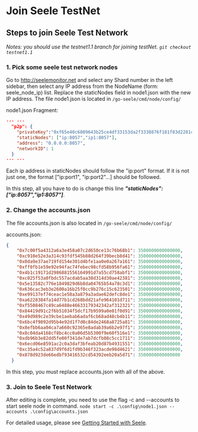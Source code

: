 # Join Seele TestNet

## Steps to join Seele Test Network  

_Notes: you should use the testnet1.1 branch for joining testNet.  `git checkout testnet1.1`_

### 1. Pick some seele test network nodes

Go to http://seelemonitor.net and select any Shard number in the left sidebar, then select any IP address from the NodeName (form: seele_node_ip) list. Replace the staticNodes field in node1.json with the new IP address. The file node1.json is located in `/go-seele/cmd/node/config/`

node1.json Fragment:
```json
··· ···
  "p2p": {
    "privateKey":"0xf65e40c6809643b25ce4df33153da2f3338876f181f83d2281c6ac4a987b1479",
    "staticNodes": ["ip:8057","ip1:8057"],
    "address": "0.0.0.0:8057",
    "networkID": 1
  }
··· ···
```

Each ip address in staticNodes should follow the "ip:port" format. If it is not just one, the format ["ip:port1", "ip:port2"...] should be followed.

In this step, all you have to do is change this line **_"staticNodes": ["ip:8057","ip1:8057"]_**.

### 2. Change the accounts.json
The file accounts.json is also located in `/go-seele/cmd/node/config/`

accounts.json:
```json
{
    "0x7c00f5a4312a6a3e458a07c2d650ce13c76b68b1": 3500000000000000,
    "0xc910e52e3a314c93fdf545b88d264f39becb8d41": 3500000000000000,
    "0x0da9e37ae719fd154e301d4bfe1aa0e0a267a161": 3500000000000000,
    "0xff0fb1e59e92e94fac74febec98cfd58b956fa61": 3500000000000000,
    "0x4b1c19171d2986881556164991d7a55cd758abf1": 3500000000000000,
    "0xc025f53a0fbdc557acdab5aa38d314d30ae42381": 3500000000000000,
    "0x5e13582c776e1849829d6b8da04765b54a78c3d1": 3500000000000000,
    "0x636cac3eb3e2600a16b25f0cc9b276c15c623501": 3500000000000000,
    "0xe99137ef74ceac1e58a3a879a3adae62defc8de1": 3500000000000000,
    "0xa6228384fa14d77b1cd268bdd21afe964101d711": 3500000000000000,
    "0xf5508467c49ca6488e46633179342342af312321": 3500000000000000,
    "0x84419d91c2f6b51034f5dcf17b9599a0e01f0d91": 3500000000000000,
    "0x49d989c2e39cbe1aebab6adaf6cb68ad48cb4b11": 3500000000000000,
    "0x6bc4f9892d95b4e92d1f7d0c84de2468a8725a81": 3500000000000000,
    "0x8efbb6aa04ca7a660c92365e8adab39a6b2e97f1": 3500000000000000,
    "0x8c04da4168cf8bc4cc0a06d5b5300f9e60f516e1": 3500000000000000,
    "0xdb96b3e82dd5fe00f341de7ab7dcfb08c5cc1711": 3500000000000000,
    "0x6ecd06e8591ac2c0a3daf3bfeab20d87b4931551": 3500000000000000,
    "0xc35a4c52a837d9f6d1fd9b346f323acde98d4621": 3500000000000000,
    "0x878d923de66edbf93416532cd54392eeb20a5d71": 3500000000000000
  }
```

In this step, you must replace accounts.json with all of the above.

### 3. Join to Seele Test Network
After editing is complete, you need to use the flag -c and --accounts to start seele node in command.
`node start -c .\config\node1.json --accounts .\config\accounts.json`

For detailed usage, please see [Getting Started with Seele](Getting-Started-With-Seele.html).
